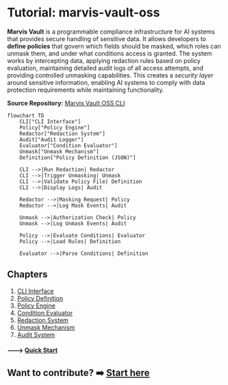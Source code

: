 # Tutorial: marvis-vault-oss

**Marvis Vault** is a programmable compliance infrastructure for AI systems that provides secure handling of sensitive data. It allows developers to **define policies** that govern which fields should be masked, which roles can unmask them, and under what conditions access is granted. The system works by intercepting data, applying redaction rules based on policy evaluation, maintaining detailed audit logs of all access attempts, and providing controlled unmasking capabilities. This creates a *security layer* around sensitive information, enabling AI systems to comply with data protection requirements while maintaining functionality.


**Source Repository:** [Marvis Vault OSS CLI](https://github.com/abbybiswas/marvis-vault-oss)

```mermaid
flowchart TD
    CLI["CLI Interface"]
    Policy["Policy Engine"]
    Redactor["Redaction System"]
    Audit["Audit Logger"]
    Evaluator["Condition Evaluator"]
    Unmask["Unmask Mechanism"]
    Definition["Policy Definition (JSON)"]

    CLI -->|Run Redaction| Redactor
    CLI -->|Trigger Unmasking| Unmask
    CLI -->|Validate Policy File| Definition
    CLI -->|Display Logs| Audit

    Redactor -->|Masking Request| Policy
    Redactor -->|Log Mask Events| Audit

    Unmask -->|Authorization Check| Policy
    Unmask -->|Log Unmask Events| Audit

    Policy -->|Evaluate Conditions| Evaluator
    Policy -->|Load Rules| Definition

    Evaluator -->|Parse Conditions| Definition
```

## Chapters

1. [CLI Interface](02_cli_interface_.md)
2. [Policy Definition](03_policy_definition_.md)
3. [Policy Engine](04_policy_engine_.md)
4. [Condition Evaluator](05_condition_evaluator_.md)
5. [Redaction System](06_redaction_system_.md)
6. [Unmask Mechanism](07_unmask_mechanism_.md)
7. [Audit System](08_audit_system_.md)

#### ---> [Quick Start](00_quickstart.md)

Want to contribute? ➡️ [Start here](../CONTRIBUTING.md)
---
